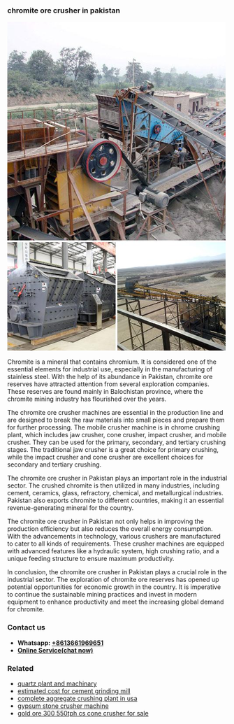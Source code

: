 <h3>chromite ore crusher in pakistan</h3><img src='1704791340.jpg' alt=''><p>Chromite is a mineral that contains chromium. It is considered one of the essential elements for industrial use, especially in the manufacturing of stainless steel. With the help of its abundance in Pakistan, chromite ore reserves have attracted attention from several exploration companies. These reserves are found mainly in Balochistan province, where the chromite mining industry has flourished over the years.</p><p>The chromite ore crusher machines are essential in the production line and are designed to break the raw materials into small pieces and prepare them for further processing. The mobile crusher machine is in chrome crushing plant, which includes jaw crusher, cone crusher, impact crusher, and mobile crusher. They can be used for the primary, secondary, and tertiary crushing stages. The traditional jaw crusher is a great choice for primary crushing, while the impact crusher and cone crusher are excellent choices for secondary and tertiary crushing.</p><p>The chromite ore crusher in Pakistan plays an important role in the industrial sector. The crushed chromite is then utilized in many industries, including cement, ceramics, glass, refractory, chemical, and metallurgical industries. Pakistan also exports chromite to different countries, making it an essential revenue-generating mineral for the country.</p><p>The chromite ore crusher in Pakistan not only helps in improving the production efficiency but also reduces the overall energy consumption. With the advancements in technology, various crushers are manufactured to cater to all kinds of requirements. These crusher machines are equipped with advanced features like a hydraulic system, high crushing ratio, and a unique feeding structure to ensure maximum productivity.</p><p>In conclusion, the chromite ore crusher in Pakistan plays a crucial role in the industrial sector. The exploration of chromite ore reserves has opened up potential opportunities for economic growth in the country. It is imperative to continue the sustainable mining practices and invest in modern equipment to enhance productivity and meet the increasing global demand for chromite.</p><h3>Contact us</h3><ul><li><strong>Whatsapp:&nbsp;<a href="https://wa.me/8613661969651">+8613661969651</a></strong></li><li><a href="https://swt.shibang-china.com/?git&amp;zhl&amp;chromite ore crusher in pakistan"><strong>Online Service(chat now)</strong></a></li></ul><h3>Related</h3><ul><li><a href='quartz plant and machinary.md'>quartz plant and machinary</a></li><li><a href='estimated cost for cement grinding mill.md'>estimated cost for cement grinding mill</a></li><li><a href='complete aggregate crushing plant in usa.md'>complete aggregate crushing plant in usa</a></li><li><a href='gypsum stone crusher machine.md'>gypsum stone crusher machine</a></li><li><a href='gold ore 300 550tph cs cone crusher for sale.md'>gold ore 300 550tph cs cone crusher for sale</a></li></ul>